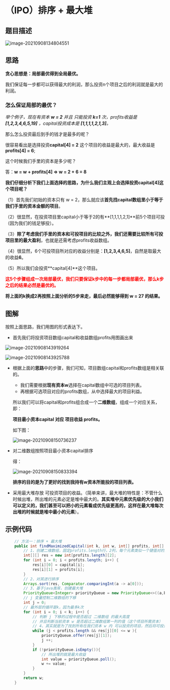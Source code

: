 # （IPO）排序 + 最大堆

## 题目描述

![image-20210908134804551](C:\Users\albert.fang\AppData\Roaming\Typora\typora-user-images\image-20210908134804551.png)

## 思路

**贪心思想是：局部最优得到全局最优。**

我们保证每一步都可以获得最大的利润，那么投资n个项目之后的利润就是最大的利润。

### **怎么保证局部的最优？**

*举个例子，现在有资本  **w = 2** 并且 只能投资 **k=1** 次，profits收益是 **[1,2,3,4,6,5,19]** ，capital投资成本是 **[1,1,1,1,2,1,3]**。*

那么怎么投资最后到手的钱才是最多的呢？

很容易看出是选择投资**capital[4] = 2** 这个项目的收益是最大的，最大收益是**profits[4] = 6**;

这个时候我们手里的资本是多少呢？

答：**w = w + profits[4]  => w =  2 + 6 = 8**

**我们仔细分析下我们上面选择的思路，为什么我们主观上会选择投资capital[4]这个项目呢？**

（1）首先我们初始的资本只有 w = 2，那么就应该**首先找capital数组里小于等于我们手里的资本金额的项目**。

（2）很显然，在投资项目里capital小于等于2的有**[1,1,1,1,2,1]**前5个项目可投（因为我们的钱足够投）。

（3）**除了考虑我们手里的资本和可投项目的比较之外，我们还需要比较所有可投项目里的最大盈利**，也就是还需考虑profits收益数组。

（4）很显然，6个可投项目所对应的收益分别是：**[1,2,3,4,6,5]**，自然是取最大的收益**6**。

（5）所以我们会投资**capital[4]**这个项目。

**<span style="color:red;">这5个步骤组成一次局部最优，我们只要保证k步中的每一步都局部最优，那么k步之后的结果必然是最优的。</span>**

**将上面的k换成2再按照上面分析的5步来走，最后必然能够得到 w = 27 的结果。**

## 图解

按照上面思路，我们用图的形式表达下。

* 首先我们将投资项目数组capital和收益数组profits用图画出来

![image-20210908143919264](C:\Users\albert.fang\AppData\Roaming\Typora\typora-user-images\image-20210908143919264.png)

![image-20210908143925788](C:\Users\albert.fang\AppData\Roaming\Typora\typora-user-images\image-20210908143925788.png)

* 根据上面的**思路**中的步骤，我们可知，项目数组capital和profits数组是相关联的。

  * 我们需要根据**现有资本w**选择在capital数组中可选的项目列表。
  * 再根据可选项目对应的profits数组，从中选择最大的项目利益。

  所以我们可以将capital和profits组合成一个**二维数组**，组成一个对应关系，即：

  **项目最小资本capital 对应 项目收益 profits。**

  如下图：

  ![image-20210908150736237](C:\Users\albert.fang\AppData\Roaming\Typora\typora-user-images\image-20210908150736237.png)

* 对二维数组按照项目最小资本capital排序

  得：

  ![image-20210908150833394](C:\Users\albert.fang\AppData\Roaming\Typora\typora-user-images\image-20210908150833394.png)

  **排序的目的是为了更好的找到我持有w资本所能投的项目列表。**

* 采用最大堆存放 可投资项目的收益。（简单来讲，最大堆的特性是：不管什么时候出堆，所出堆的元素必定是堆中最大的。**其实堆中元素优先级的大小我们可以定义的，我们甚至可以把小的元素看成优先级更高的，这样在最大堆每次出堆的时候就是堆中最小的元素**）。



## 示例代码

```java
    // 方法一：排序 + 最大堆
    public int findMaximizedCapital(int k, int w, int[] profits, int[] capital) {
        // 1、创建二维数组，固定profits.length行，2列，每个元素类似一个键值对的形式【1,2】
        int[][] res = new int[profits.length][2];
        for (int i = 0; i < profits.length; i++) {
            res[i][0] = capital[i];
            res[i][1] = profits[i];
        }
        // 2、对其进行排序
        Arrays.sort(res, Comparator.comparingInt(a -> a[0]));
        // 3、基于java类库，创建最大堆
        PriorityQueue<Integer> priorityQueue = new PriorityQueue<>((a,b) -> b - a);
        // j 变量控制二维数组的下移
        int j = 0;
        // 最外层的循环是k，因为最多k次
        for (int i = 0; i < k; i++) {
            // 判断 j 下移的过程中是否超过 二维数组 的最大高度
            // 并且判断当前资本 w 是否超过二维数组第一列的值（这个项目所需资本）
            // 4、其实就是为了找到所有在我们资本 w 内 可以投资的项目，然后将可投资的项目收益 放入最大堆中
            while (j < profits.length && res[j][0] <= w ){
                priorityQueue.offer(res[j][1]);
                j ++;
            }
            if (!priorityQueue.isEmpty()){
                // 所出堆的就是最大收益
                int value = priorityQueue.poll();
                w += value;
            }
        }
        return w;
    }
```

